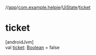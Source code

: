 //[app](../../../index.md)/[com.example.helpie](../index.md)/[UiState](index.md)/[ticket](ticket.md)

# ticket

[androidJvm]\
val [ticket](ticket.md): [Boolean](https://kotlinlang.org/api/latest/jvm/stdlib/kotlin/-boolean/index.html) = false
